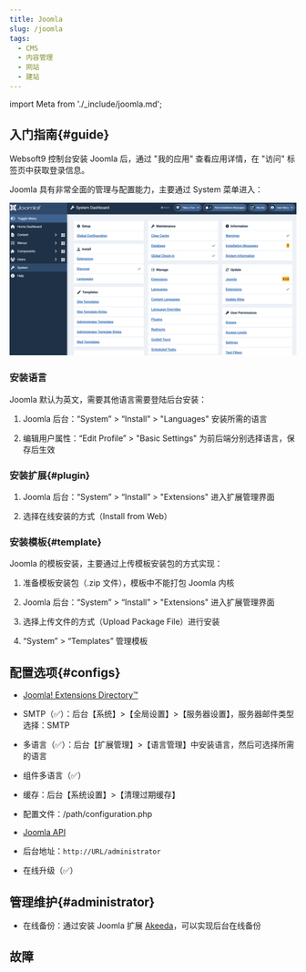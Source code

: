 ```yaml
---
title: Joomla
slug: /joomla
tags:
  - CMS
  - 内容管理
  - 网站
  - 建站
---
```


import Meta from './_include/joomla.md';

<Meta name="meta" />

## 入门指南{#guide}

Websoft9 控制台安装 Joomla 后，通过 "我的应用" 查看应用详情，在 "访问" 标签页中获取登录信息。  

Joomla 具有非常全面的管理与配置能力，主要通过 System 菜单进入：

![](./assets/joomla-system-websoft9.png)

### 安装语言

Joomla 默认为英文，需要其他语言需要登陆后台安装：

1. Joomla 后台：“System” > “Install” > "Languages" 安装所需的语言

2. 编辑用户属性：“Edit Profile” > "Basic Settings" 为前后端分别选择语言，保存后生效

### 安装扩展{#plugin}

1. Joomla 后台：“System” > “Install” > "Extensions" 进入扩展管理界面

2. 选择在线安装的方式（Install from Web）


### 安装模板{#template}

Joomla 的模板安装，主要通过上传模板安装包的方式实现：

1. 准备模板安装包（.zip 文件），模板中不能打包 Joomla 内核

2. Joomla 后台：“System” > “Install” > "Extensions" 进入扩展管理界面

3. 选择上传文件的方式（Upload Package File）进行安装

4. “System” > “Templates” 管理模板

## 配置选项{#configs}

- [Joomla! Extensions Directory™](https://extensions.joomla.org/) 

- SMTP（✅）：后台【系统】>【全局设置】>【服务器设置】，服务器邮件类型选择：SMTP

- 多语言（✅）：后台【扩展管理】>【语言管理】中安装语言，然后可选择所需的语言

- 组件多语言（✅）

- 缓存：后台【系统设置】>【清理过期缓存】

- 配置文件：/path/configuration.php

- [Joomla API](https://api.joomla.org/)

- 后台地址：`http://URL/administrator`

- 在线升级（✅）

## 管理维护{#administrator}

- 在线备份：通过安装 Joomla 扩展 [Akeeda](https://www.akeebabackup.com/download.html)，可以实现后台在线备份

## 故障